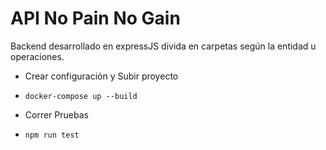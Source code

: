# API No Pain No Gain

Backend desarrollado en expressJS divida en carpetas según la entidad u operaciones. 
- Crear configuración y Subir proyecto
- `docker-compose up --build`

- Correr Pruebas
- `npm run test`
